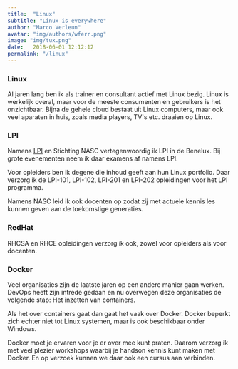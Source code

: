 ```yaml
---
title:  "Linux"
subtitle: "Linux is everywhere"
author: "Marco Verleun"
avatar: "img/authors/wferr.png"
image: "img/tux.png"
date:   2018-06-01 12:12:12
permalink: "/linux"
---
```


### Linux
Al jaren lang ben ik als trainer en consultant actief met Linux bezig.
Linux is werkelijk overal, maar voor de meeste consumenten en gebruikers is het onzichtbaar. Bijna de gehele cloud bestaat uit Linux computers, maar ook veel aparaten in huis, zoals media players, TV's etc. draaien op Linux.

### LPI
Namens [LPI](http://www.lpi.org) en Stichting NASC vertegenwoordig ik LPI in de Benelux. Bij grote evenementen neem ik daar examens af namens LPI.

Voor opleiders ben ik degene die inhoud geeft aan hun Linux portfolio. Daar verzorg ik de LPI-101, LPI-102, LPI-201 en LPI-202 opleidingen voor het LPI programma.

Namens NASC leid ik ook docenten op zodat zij met actuele kennis les kunnen geven aan de toekomstige generaties.

### RedHat
RHCSA en RHCE opleidingen verzorg ik ook, zowel voor opleiders als voor docenten.

### Docker
Veel organisaties zijn de laatste jaren op een andere manier gaan werken. DevOps heeft zijn intrede gedaan en nu overwegen deze organisaties de volgende stap: Het inzetten van containers.

Als het over containers gaat dan gaat het vaak over Docker. Docker beperkt zich echter niet tot Linux systemen, maar is ook beschikbaar onder Windows.

Docker moet je ervaren voor je er over mee kunt praten. Daarom verzorg ik met veel plezier workshops waarbij je handson kennis kunt maken met Docker.
En op verzoek kunnen we daar ook een cursus aan verbinden. 
